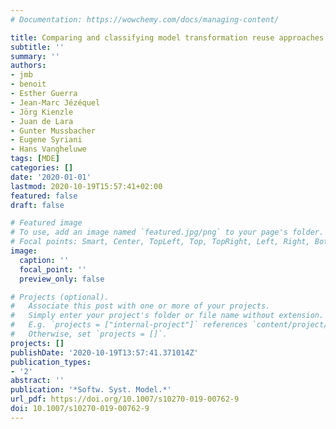 ```yaml
---
# Documentation: https://wowchemy.com/docs/managing-content/

title: Comparing and classifying model transformation reuse approaches across metamodels
subtitle: ''
summary: ''
authors:
- jmb
- benoit
- Esther Guerra
- Jean-Marc Jézéquel
- Jörg Kienzle
- Juan de Lara
- Gunter Mussbacher
- Eugene Syriani
- Hans Vangheluwe
tags: [MDE]
categories: []
date: '2020-01-01'
lastmod: 2020-10-19T15:57:41+02:00
featured: false
draft: false

# Featured image
# To use, add an image named `featured.jpg/png` to your page's folder.
# Focal points: Smart, Center, TopLeft, Top, TopRight, Left, Right, BottomLeft, Bottom, BottomRight.
image:
  caption: ''
  focal_point: ''
  preview_only: false

# Projects (optional).
#   Associate this post with one or more of your projects.
#   Simply enter your project's folder or file name without extension.
#   E.g. `projects = ["internal-project"]` references `content/project/deep-learning/index.md`.
#   Otherwise, set `projects = []`.
projects: []
publishDate: '2020-10-19T13:57:41.371014Z'
publication_types:
- '2'
abstract: ''
publication: '*Softw. Syst. Model.*'
url_pdf: https://doi.org/10.1007/s10270-019-00762-9
doi: 10.1007/s10270-019-00762-9
---
```

